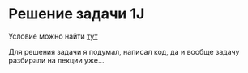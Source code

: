 # Решение задачи 1J

Условие можно найти [тут](https://contest.yandex.ru/contest/28699/problems/J/)

Для решения задачи я подумал, написал код, да и вообще задачу разбирали на лекции уже...

